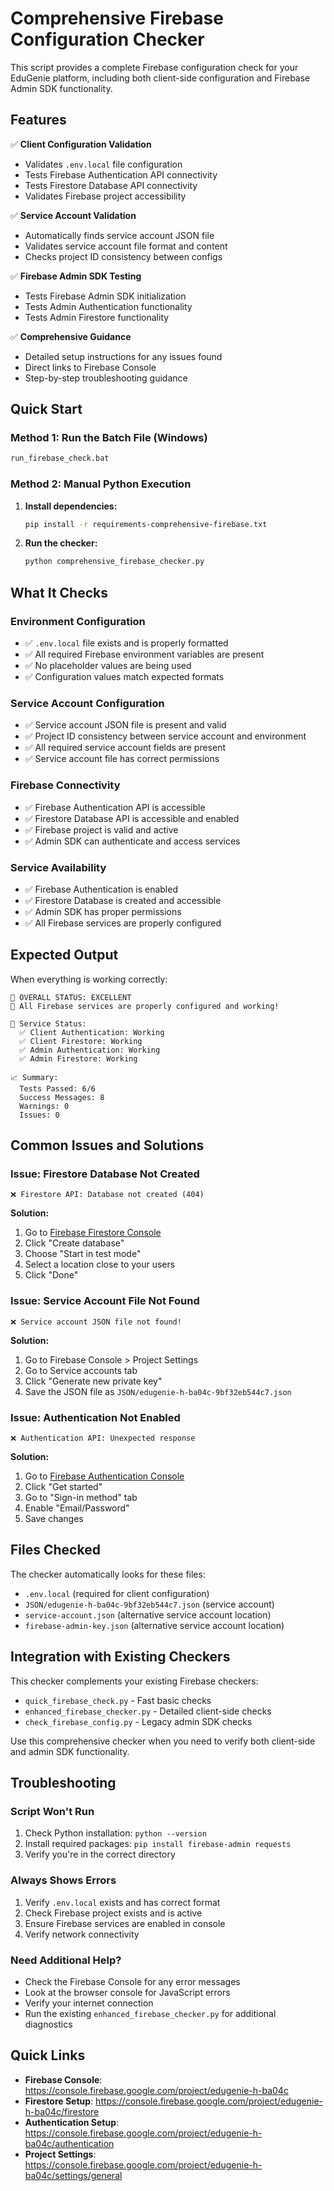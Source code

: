 # Comprehensive Firebase Configuration Checker

This script provides a complete Firebase configuration check for your EduGenie platform, including both client-side configuration and Firebase Admin SDK functionality.

## Features

✅ **Client Configuration Validation**

- Validates `.env.local` file configuration
- Tests Firebase Authentication API connectivity
- Tests Firestore Database API connectivity
- Validates Firebase project accessibility

✅ **Service Account Validation**

- Automatically finds service account JSON file
- Validates service account file format and content
- Checks project ID consistency between configs

✅ **Firebase Admin SDK Testing**

- Tests Firebase Admin SDK initialization
- Tests Admin Authentication functionality
- Tests Admin Firestore functionality

✅ **Comprehensive Guidance**

- Detailed setup instructions for any issues found
- Direct links to Firebase Console
- Step-by-step troubleshooting guidance

## Quick Start

### Method 1: Run the Batch File (Windows)

```bash
run_firebase_check.bat
```

### Method 2: Manual Python Execution

1. **Install dependencies:**

   ```bash
   pip install -r requirements-comprehensive-firebase.txt
   ```

2. **Run the checker:**
   ```bash
   python comprehensive_firebase_checker.py
   ```

## What It Checks

### Environment Configuration

- ✅ `.env.local` file exists and is properly formatted
- ✅ All required Firebase environment variables are present
- ✅ No placeholder values are being used
- ✅ Configuration values match expected formats

### Service Account Configuration

- ✅ Service account JSON file is present and valid
- ✅ Project ID consistency between service account and environment
- ✅ All required service account fields are present
- ✅ Service account file has correct permissions

### Firebase Connectivity

- ✅ Firebase Authentication API is accessible
- ✅ Firestore Database API is accessible and enabled
- ✅ Firebase project is valid and active
- ✅ Admin SDK can authenticate and access services

### Service Availability

- ✅ Firebase Authentication is enabled
- ✅ Firestore Database is created and accessible
- ✅ Admin SDK has proper permissions
- ✅ All Firebase services are properly configured

## Expected Output

When everything is working correctly:

```
🎉 OVERALL STATUS: EXCELLENT
📝 All Firebase services are properly configured and working!

🔧 Service Status:
  ✅ Client Authentication: Working
  ✅ Client Firestore: Working
  ✅ Admin Authentication: Working
  ✅ Admin Firestore: Working

📈 Summary:
  Tests Passed: 6/6
  Success Messages: 8
  Warnings: 0
  Issues: 0
```

## Common Issues and Solutions

### Issue: Firestore Database Not Created

```
❌ Firestore API: Database not created (404)
```

**Solution:**

1. Go to [Firebase Firestore Console](https://console.firebase.google.com/project/edugenie-h-ba04c/firestore)
2. Click "Create database"
3. Choose "Start in test mode"
4. Select a location close to your users
5. Click "Done"

### Issue: Service Account File Not Found

```
❌ Service account JSON file not found!
```

**Solution:**

1. Go to Firebase Console > Project Settings
2. Go to Service accounts tab
3. Click "Generate new private key"
4. Save the JSON file as `JSON/edugenie-h-ba04c-9bf32eb544c7.json`

### Issue: Authentication Not Enabled

```
❌ Authentication API: Unexpected response
```

**Solution:**

1. Go to [Firebase Authentication Console](https://console.firebase.google.com/project/edugenie-h-ba04c/authentication)
2. Click "Get started"
3. Go to "Sign-in method" tab
4. Enable "Email/Password"
5. Save changes

## Files Checked

The checker automatically looks for these files:

- `.env.local` (required for client configuration)
- `JSON/edugenie-h-ba04c-9bf32eb544c7.json` (service account)
- `service-account.json` (alternative service account location)
- `firebase-admin-key.json` (alternative service account location)

## Integration with Existing Checkers

This checker complements your existing Firebase checkers:

- `quick_firebase_check.py` - Fast basic checks
- `enhanced_firebase_checker.py` - Detailed client-side checks
- `check_firebase_config.py` - Legacy admin SDK checks

Use this comprehensive checker when you need to verify both client-side and admin SDK functionality.

## Troubleshooting

### Script Won't Run

1. Check Python installation: `python --version`
2. Install required packages: `pip install firebase-admin requests`
3. Verify you're in the correct directory

### Always Shows Errors

1. Verify `.env.local` exists and has correct format
2. Check Firebase project exists and is active
3. Ensure Firebase services are enabled in console
4. Verify network connectivity

### Need Additional Help?

- Check the Firebase Console for any error messages
- Look at the browser console for JavaScript errors
- Verify your internet connection
- Run the existing `enhanced_firebase_checker.py` for additional diagnostics

## Quick Links

- **Firebase Console**: https://console.firebase.google.com/project/edugenie-h-ba04c
- **Firestore Setup**: https://console.firebase.google.com/project/edugenie-h-ba04c/firestore
- **Authentication Setup**: https://console.firebase.google.com/project/edugenie-h-ba04c/authentication
- **Project Settings**: https://console.firebase.google.com/project/edugenie-h-ba04c/settings/general
